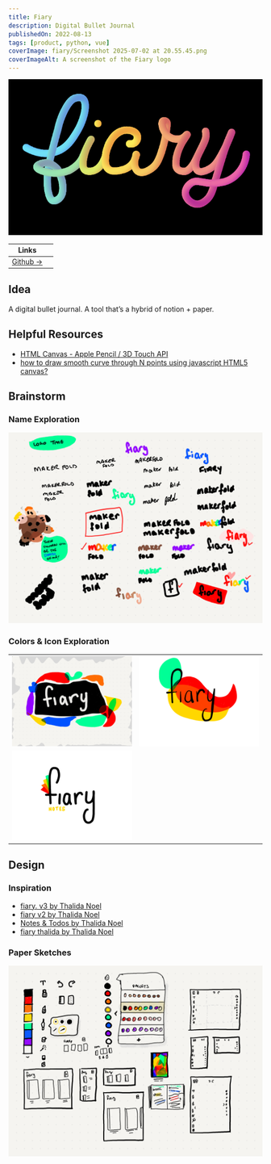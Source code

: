 ```yaml
---
title: Fiary
description: Digital Bullet Journal
publishedOn: 2022-08-13
tags: [product, python, vue]
coverImage: fiary/Screenshot 2025-07-02 at 20.55.45.png
coverImageAlt: A screenshot of the Fiary logo
---
```


![Screenshot 2025-07-02 at 20.55.45.png](fiary/Screenshot%202025-07-02%20at%2020.55.45.png)

| Links | |
| ------ | ------- |
| [Github →](https://github.com/thalida/fiary) | |


## Idea

A digital bullet journal. A tool that’s a hybrid of notion + paper.


## Helpful Resources

- [HTML Canvas - Apple Pencil / 3D Touch API](https://codesandbox.io/embed/qr4uq?codemirror=1)
- [how to draw smooth curve through N points using javascript HTML5 canvas?](https://stackoverflow.com/questions/7054272/how-to-draw-smooth-curve-through-n-points-using-javascript-html5-canvas)


## Brainstorm


### Name Exploration

![Paper.fiary.4.png](fiary/Paper.fiary.4.png)


### Colors & Icon Exploration

| | |
| ------ | ------- |
| ![Paper.fiary.1.png](fiary/Paper.fiary.1.png) | ![Paper.fiary.7.png](fiary/Paper.fiary.7.png) |
| ![Paper.fiary.8.png](fiary/Paper.fiary.8.png) | |


## Design


### Inspiration

- [fiary. v3 by Thalida Noel](https://dribbble.com/thalida/collections/1958939-fiary-v3)
- [fiary v2 by Thalida Noel](https://dribbble.com/thalida/collections/1601055-fiary-v2)
- [Notes & Todos by Thalida Noel](https://dribbble.com/thalida/collections/967810-Notes-Todos)
- [fiary thalida by Thalida Noel](https://dribbble.com/thalida/collections/2146817-fiary-thalida)


### Paper Sketches

![Paper.fiary.5.png](fiary/Paper.fiary.5.png)
